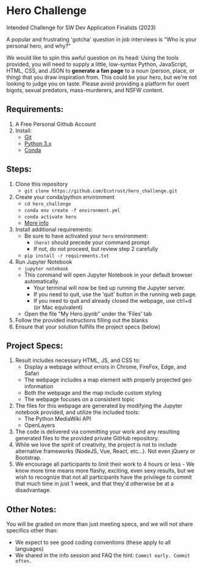 # Hero Challenge
Intended Challenge for SW Dev Application Finalists (2023)

A popular and frustrating 'gotcha' question in job interviews is "Who is your 
personal hero, and why?"

We would like to spin this awful question on its head: Using the tools 
provided, you will need to supply a little, low-syntax Python, JavaScript, 
HTML, CSS, and JSON to **generate a fan page** to a noun (person, place, or 
thing) that you draw inspiration from. This could be your hero, but we're not 
looking to judge you on taste. Please avoid providing a platform for 
overt bigots, sexual predators, mass-murderers, and NSFW content.

## Requirements:
1. A Free Personal Github Account
2. Install:
   * [Git](https://github.com/git-guides/install-git)
   * [Python 3.x](https://www.python.org/downloads/)
   * [Conda](https://docs.conda.io/projects/conda/en/latest/user-guide/install/index.html)

## Steps:
1. Clone this repository
   * `git clone https://github.com/Ecotrust/hero_challenge.git`
2. Create your conda/python environment
   * `cd hero_challenge`
   * `conda env create -f environment.yml`
   * `conda activate hero`
   * [More info](https://docs.conda.io/projects/conda/en/latest/user-guide/tasks/manage-environments.html)
4. Install additional requirements:
    * Be sure to have activated your `hero` environment: 
        * `(hero)` should precede your command prompt
        * If not, do not proceed, but review step 2 carefully
    * `pip install -r requirements.txt`
2. Run Jupyter Notebook
    * `jupyter notebook`
    * This command will open Jupyter Notebook in your default browser automatically.
       * Your terminal will now be tied up running the Jupyter server. 
       * If you need to quit, use the 'quit' button in the running web page.
       * If you need to quit and already closed the webpage, use ctrl+d (or Mac equivalent)
    * Open the file "My Hero.ipynb" under the 'Files' tab
3. Follow the provided instructions filling out the blanks
4. Ensure that your solution fulfills the project specs (below)

## Project Specs:
1. Result includes necessary HTML, JS, and CSS to:
   * Display a webpage without errors in Chrome, FireFox, Edge, and Safari
   * The webpage includes a map element with properly projected geo information
   * Both the webpage and the map include custom styling
   * The webpage focuses on a consistent topic
2. The files for this webpage are generated by modifying the Jupyter notebook
provided, and utilize the included tools:
   * The Python MediaWiki API
   * OpenLayers
3. The code is delivered via committing your work and any resulting generated 
files to the provided private GitHub repository.
4. While we love the spirit of creativity, the project is not to include 
alternative frameworks (NodeJS, Vue, React, etc...). Not even jQuery or 
Bootstrap.
5. We encourage all participants to limit their work to 4 hours or less - 
We know more time means more flashy, exciting, even sexy results, but we
wish to recognize that not all participants have the privilege to commit that
much time in just 1 week, and that they'd otherwise be at a disadvantage.

## Other Notes:
You will be graded on more than just meeting specs, and we will not
share specifics other than:
  * We expect to see good coding conventions (these apply to all languages)
  * We shared in the info session and FAQ the hint: 
    ```Commit early. Commit often.```
